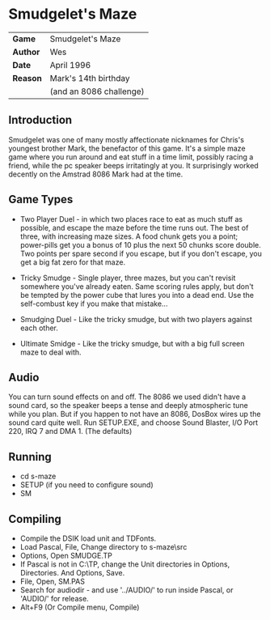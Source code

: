 # Smudgelet's Maze

|             |                         |
|-------------|-------------------------|
| **Game**    | Smudgelet's Maze        |
| **Author**  | Wes                     |
| **Date**    | April 1996              |
| **Reason**  | Mark's 14th birthday    |
|             | (and an 8086 challenge) |

## Introduction

Smudgelet was one of many mostly affectionate nicknames for Chris's 
youngest brother Mark, the benefactor of this game. It's a simple
maze game where you run around and eat stuff in a time limit, possibly
racing a friend, while the pc speaker beeps irritatingly at you. It 
surprisingly worked decently on the Amstrad 8086 Mark had at the time.

## Game Types

* Two Player Duel - in which two places race to eat as much stuff as possible, 
and escape the maze before the time runs out. The best of three, with 
increasing maze sizes. A food chunk gets you a point; power-pills get you a 
bonus of 10 plus the next 50 chunks score double. Two points per spare second if
you escape, but if you don't escape, you get a big fat zero for that maze.

* Tricky Smudge - Single player, three mazes, but you can't revisit 
somewhere you've already eaten. Same scoring rules apply, but don't be 
tempted by the power cube that lures you into a dead end. Use the self-combust
key if you make that mistake...

* Smudging Duel - Like the tricky smudge, but with two players against each other.

* Ultimate Smidge - Like the tricky smudge, but with a big full screen maze to deal with.

## Audio

You can turn sound effects on and off. The 8086 we used didn't have a sound
card, so the speaker beeps a tense and deeply atmospheric tune while you plan. But
if you happen to not have an 8086, DosBox wires up the sound card quite well. Run
SETUP.EXE, and choose Sound Blaster, I/O Port 220, IRQ 7 and DMA 1. (The defaults)

## Running

* cd s-maze
* SETUP (if you need to configure sound)
* SM

## Compiling

* Compile the DSIK load unit and TDFonts.
* Load Pascal, File, Change directory to s-maze\src
* Options, Open SMUDGE.TP
* If Pascal is not in C:\TP, change the Unit directories in Options, Directories. And Options, Save.
* File, Open, SM.PAS
* Search for audiodir - and use '../AUDIO/' to run inside Pascal, or 'AUDIO/' for release.
* Alt+F9 (Or Compile menu, Compile)

